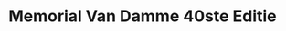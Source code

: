 ---
title: Memorial Van Damme 40ste Editie
slug: "memorial-van-damme-ls"
description: "De studenten CMO namen in 2016 deel aan de wedstrijd die op zoek gaat naar het campagnebeeld voor de 40ste editie van de Memorial Van Damme"
type: "extern"
members:
    - name: "Laurens Segaert"
      direction: "Crossmedia-ontwerp"
      subdirection: "Graphic Design"
      disk: "2de schijf"
thumbnail:
    url: "thumb.gif"
    alt: ""
    height: 1
    width: 2
    text-color: "00aae4"
    background-color: "07284e"
media:
    - url: "poster-memorial-ls.png"
      type: "image"
created: 20/01/2017
order: 10
---